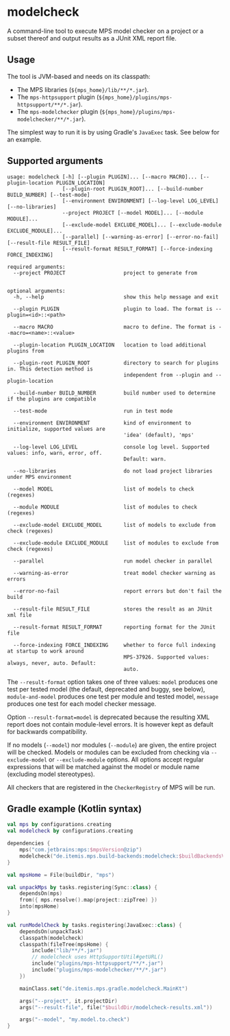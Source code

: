 # modelcheck

A command-line tool to execute MPS model checker on a project or a subset thereof and output results as a JUnit XML
report file.

## Usage

The tool is JVM-based and needs on its classpath:

* The MPS libraries (`${mps_home}/lib/**/*.jar`).
* The `mps-httpsupport` plugin (`${mps_home}/plugins/mps-httpsupport/**/*.jar`).
* The `mps-modelchecker` plugin (`${mps_home}/plugins/mps-modelchecker/**/*.jar`).

The simplest way to run it is by using Gradle's `JavaExec` task. See below for an example.

## Supported arguments

```
usage: modelcheck [-h] [--plugin PLUGIN]... [--macro MACRO]... [--plugin-location PLUGIN_LOCATION]
                  [--plugin-root PLUGIN_ROOT]... [--build-number BUILD_NUMBER] [--test-mode]
                  [--environment ENVIRONMENT] [--log-level LOG_LEVEL] [--no-libraries]
                  --project PROJECT [--model MODEL]... [--module MODULE]...
                  [--exclude-model EXCLUDE_MODEL]... [--exclude-module EXCLUDE_MODULE]...
                  [--parallel] [--warning-as-error] [--error-no-fail] [--result-file RESULT_FILE]
                  [--result-format RESULT_FORMAT] [--force-indexing FORCE_INDEXING]

required arguments:
  --project PROJECT                   project to generate from


optional arguments:
  -h, --help                          show this help message and exit

  --plugin PLUGIN                     plugin to load. The format is --plugin=<id>::<path>

  --macro MACRO                       macro to define. The format is --macro=<name>::<value>

  --plugin-location PLUGIN_LOCATION   location to load additional plugins from

  --plugin-root PLUGIN_ROOT           directory to search for plugins in. This detection method is
                                      independent from --plugin and --plugin-location

  --build-number BUILD_NUMBER         build number used to determine if the plugins are compatible

  --test-mode                         run in test mode

  --environment ENVIRONMENT           kind of environment to initialize, supported values are
                                      'idea' (default), 'mps'

  --log-level LOG_LEVEL               console log level. Supported values: info, warn, error, off.
                                      Default: warn.

  --no-libraries                      do not load project libraries under MPS environment

  --model MODEL                       list of models to check (regexes)

  --module MODULE                     list of modules to check (regexes)

  --exclude-model EXCLUDE_MODEL       list of models to exclude from check (regexes)

  --exclude-module EXCLUDE_MODULE     list of modules to exclude from check (regexes)

  --parallel                          run model checker in parallel

  --warning-as-error                  treat model checker warning as errors

  --error-no-fail                     report errors but don't fail the build

  --result-file RESULT_FILE           stores the result as an JUnit xml file

  --result-format RESULT_FORMAT       reporting format for the JUnit file

  --force-indexing FORCE_INDEXING     whether to force full indexing at startup to work around
                                      MPS-37926. Supported values: always, never, auto. Default:
                                      auto.
```

The `--result-format` option takes one of three values: `model` produces one test per tested model (the default,
deprecated and buggy, see below), `module-and-model` produces one test per module and tested model, `message`
produces one test for each model checker message.

Option `--result-format=model` is deprecated because the resulting XML report does not contain module-level errors.
It is however kept as default for backwards compatibility.

If no models (`--model`) nor modules (`--module`) are given, the entire project will be checked. Models or modules can
be excluded from checking via `--exclude-model` or `--exclude-module` options. All options accept regular expressions
that will be matched against the model or module name (excluding model stereotypes).

All checkers that are registered in the `CheckerRegistry` of MPS will be run.

## Gradle example (Kotlin syntax)

```kotlin
val mps by configurations.creating
val modelcheck by configurations.creating

dependencies {
    mps("com.jetbrains:mps:$mpsVersion@zip")
    modelcheck("de.itemis.mps.build-backends:modelcheck:$buildBackendsVersion")
}

val mpsHome = File(buildDir, "mps")

val unpackMps by tasks.registering(Sync::class) {
    dependsOn(mps)
    from({ mps.resolve().map(project::zipTree) })
    into(mpsHome)
}

val runModelCheck by tasks.registering(JavaExec::class) {
    dependsOn(unpackTask)
    classpath(modelcheck)
    classpath(fileTree(mpsHome) {
        include("lib/**/*.jar")
        // modelcheck uses HttpSupportUtil#getURL()
        include("plugins/mps-httpsupport/**/*.jar")
        include("plugins/mps-modelchecker/**/*.jar")
    })

    mainClass.set("de.itemis.mps.gradle.modelcheck.MainKt")

    args("--project", it.projectDir)
    args("--result-file", file("$buildDir/modelcheck-results.xml"))

    args("--model", "my.model.to.check")
}
```
